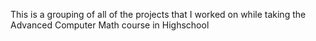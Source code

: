 This is a grouping of all of the projects that I worked on while taking the Advanced Computer Math course in Highschool
